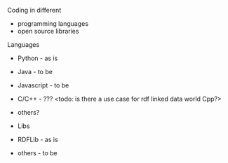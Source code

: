 Coding in different 

* programming languages
* open source libraries

Languages
* Python - as is
* Java - to be
* Javascript - to be
* C/C++ - ??? <todo: is there a use case for rdf linked data world Cpp?>
* others?

* Libs
* RDFLib - as is
* others - to be
